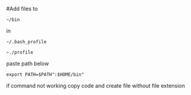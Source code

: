 #Add files to
```
~/bin
```
 
in

```
~/.bash_profile
```

```
~./profile
```

paste path below

```
export PATH=$PATH":$HOME/bin"
```

if command not working copy code and create file without
file extension
